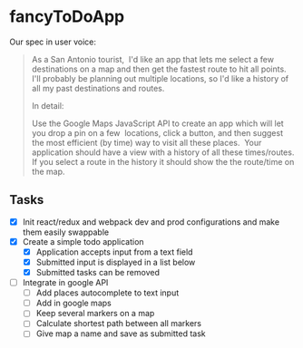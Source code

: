 # fancyToDoApp

Our spec in user voice:
>As a San Antonio tourist,  I'd like an app that lets me select a few destinations on a map and then get the fastest route to hit all points. I'll probably be planning out multiple locations, so I'd like a history of all my past destinations and routes.
>
>In detail:
>
>Use the Google Maps JavaScript API to create an app which will let you drop a pin on a few  locations, click a button, and then suggest the most efficient (by time) way to visit all these places.  Your application should have a view with a history of all these times/routes. If you select a route in the history it should show the the route/time on the map.

## Tasks
- [x] Init react/redux and webpack dev and prod configurations and make them easily swappable
- [x] Create a simple todo application
  - [x] Application accepts input from a text field
  - [x] Submitted input is displayed in a list below
  - [x] Submitted tasks can be removed
- [ ] Integrate in google API
  - [ ] Add places autocomplete to text input
  - [ ] Add in google maps
  - [ ] Keep several markers on a map
  - [ ] Calculate shortest path between all markers
  - [ ] Give map a name and save as submitted task
